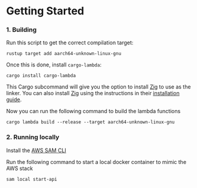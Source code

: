 ﻿# Getting Started

### 1. Building
Run this script to get the correct compilation target:

```shell
rustup target add aarch64-unknown-linux-gnu
```

Once this is done, install `cargo-lambda`:

```shell
cargo install cargo-lambda
```


This Cargo subcommand will give you the option to install [Zig](https://ziglang.org/) to use as the linker. You can also install [Zig](https://ziglang.org/) using the instructions in their [installation guide](https://ziglang.org/learn/getting-started/#installing-zig).

Now you can run the following command to build the lambda functions

```shell
cargo lambda build --release --target aarch64-unknown-linux-gnu
```

### 2. Running locally
Install the [AWS SAM CLI](https://github.com/aws/aws-sam-cli)

Run the following command to start a local docker container to mimic the AWS stack
```shell
sam local start-api
```